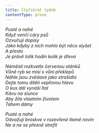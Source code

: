 ```yaml
---
title: Čtyřikrát týdně
contentType: prose
---
```


<section>

_Pusté a nahé  
Když venčí cáry psů  
Ozvučují dopisy  
Jako kdyby z nich mohlo být něco slyšet  
A přesto  
Je právě tolik hodin kolik je dřeva_

</section>

<section>

_Náměstí rozkvetlo červenou stánků  
Vůně ryb se mísí s vůní překlepů  
Náhle jsou zvědavé jako strašidla  
Dejte tomu dítěti vepřovou hlavu  
O kus dál vynáší Ital  
Kávu na slunce  
Aby žila vlastním životem  
Tahem dámy_

</section>

<section>

_Pusté a nahé  
Odvažují broskve v rozevřené tlamě novin  
Ne a ne se přesně strefit_

</section>
